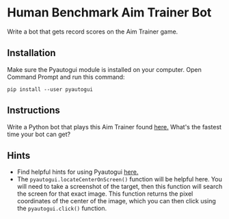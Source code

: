 # Human Benchmark Aim Trainer Bot
Write a bot that gets record scores on the Aim Trainer game.

## Installation
Make sure the Pyautogui module is installed on your computer. Open Command Prompt and run this command:
```
pip install --user pyautogui
```

## Instructions
Write a Python bot that plays this Aim Trainer found [here.](https://humanbenchmark.com/tests/aim)
What's the fastest time your bot can get?

## Hints
* Find helpful hints for using Pyautogui [here.](https://pyautogui.readthedocs.io/en/latest/)
* The `pyautogui.locateCenterOnScreen()` function will be helpful here. You will need to take a screenshot of the target, then this function will search the screen for that exact image. This function returns the pixel coordinates of the center of the image, which you can then click using the `pyautogui.click()` function.
